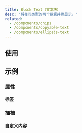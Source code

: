 ```yaml
---
title: Block Text（文本块）
desc: "将相同类型的两个数据并排显示。"
related:
  - /components/chips
  - /components/copyable-text
  - /components/ellipsis-text
---
```


## 使用

<block-text-usage></block-text-usage>

## 示例

### 属性

#### 标签

<masa-example file="Examples.components.block_text.Tags"></masa-example>

### 插槽

#### 自定义内容

<masa-example file="Examples.components.block_text.Contents"></masa-example>
